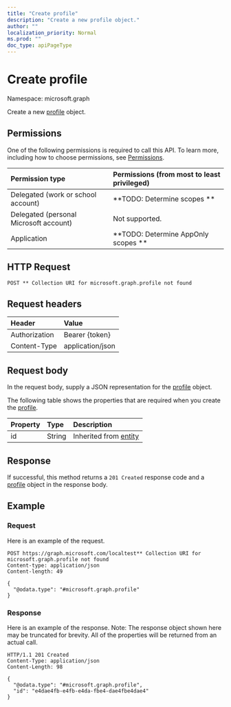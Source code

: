 ```yaml
---
title: "Create profile"
description: "Create a new profile object."
author: ""
localization_priority: Normal
ms.prod: ""
doc_type: apiPageType
---
```


# Create profile

Namespace: microsoft.graph

Create a new [profile](../resources/profile.md) object.

## Permissions
One of the following permissions is required to call this API. To learn more, including how to choose permissions, see [Permissions](/concepts/permissions-reference.md).

|Permission type|Permissions (from most to least privileged)|
|:---|:---|
|Delegated (work or school account)|**TODO: Determine scopes **|
|Delegated (personal Microsoft account)|Not supported.|
|Application|**TODO: Determine AppOnly scopes **|

## HTTP Request
<!-- {
  "blockType": "ignored"
}
-->
``` http
POST ** Collection URI for microsoft.graph.profile not found
```

## Request headers
|Header|Value|
|:---|:---|
|Authorization|Bearer {token}|
|Content-Type|application/json|

## Request body
In the request body, supply a JSON representation for the [profile](../resources/profile.md) object.

The following table shows the properties that are required when you create the [profile](../resources/profile.md).

|Property|Type|Description|
|:---|:---|:---|
|id|String| Inherited from [entity](../resources/entity.md)|



## Response
If successful, this method returns a `201 Created` response code and a [profile](../resources/profile.md) object in the response body.

## Example

### Request
Here is an example of the request.
<!-- {
  "blockType": "request",
  "name": "create_profile_from_"
}
-->
``` http
POST https://graph.microsoft.com/localtest** Collection URI for microsoft.graph.profile not found
Content-type: application/json
Content-length: 49

{
  "@odata.type": "#microsoft.graph.profile"
}
```

### Response
Here is an example of the response. Note: The response object shown here may be truncated for brevity. All of the properties will be returned from an actual call.
<!-- {
  "blockType": "response",
  "truncated": true,
  "@odata.type": "microsoft.graph.profile"
}
-->
``` http
HTTP/1.1 201 Created
Content-Type: application/json
Content-Length: 98

{
  "@odata.type": "#microsoft.graph.profile",
  "id": "e4dae4fb-e4fb-e4da-fbe4-dae4fbe4dae4"
}
```

